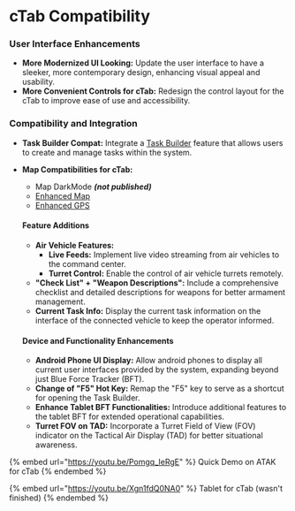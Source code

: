 # cTab Compatibility

### User Interface Enhancements

* **More Modernized UI Looking:** Update the user interface to have a sleeker, more contemporary design, enhancing visual appeal and usability.
* **More Convenient Controls for cTab:** Redesign the control layout for the cTab to improve ease of use and accessibility.

### Compatibility and Integration

* **Task Builder Compat:** Integrate a [Task Builder](task-builder.md) feature that allows users to create and manage tasks within the system.
*   **Map Compatibilities for cTab:**

    * Map DarkMode _**(not published)**_
    * [Enhanced Map](https://steamcommunity.com/sharedfiles/filedetails/?id=2467589125)
    * [Enhanced GPS](https://steamcommunity.com/sharedfiles/filedetails/?id=2480263219)

    #### Feature Additions

    * **Air Vehicle Features:**
      * **Live Feeds:** Implement live video streaming from air vehicles to the command center.
      * **Turret Control:** Enable the control of air vehicle turrets remotely.
    * **"Check List" + "Weapon Descriptions":** Include a comprehensive checklist and detailed descriptions for weapons for better armament management.
    * **Current Task Info:** Display the current task information on the interface of the connected vehicle to keep the operator informed.

    #### Device and Functionality Enhancements

    * **Android Phone UI Display:** Allow android phones to display all current user interfaces provided by the system, expanding beyond just Blue Force Tracker (BFT).
    * **Change of "F5" Hot Key:** Remap the "F5" key to serve as a shortcut for opening the Task Builder.
    * **Enhance Tablet BFT Functionalities:** Introduce additional features to the tablet BFT for extended operational capabilities.
    * **Turret FOV on TAD:** Incorporate a Turret Field of View (FOV) indicator on the Tactical Air Display (TAD) for better situational awareness.

{% embed url="https://youtu.be/Pomgq_IeRgE" %}
Quick Demo on ATAK for cTab
{% endembed %}

{% embed url="https://youtu.be/Xgn1fdQ0NA0" %}
Tablet for cTab (wasn't finished)
{% endembed %}

